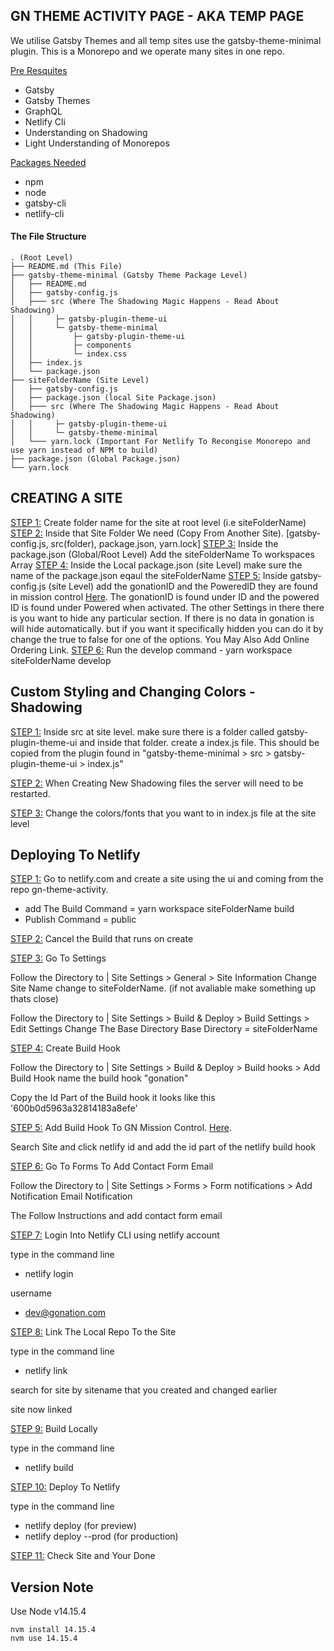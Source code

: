 ## GN THEME ACTIVITY PAGE - AKA TEMP PAGE

We utilise Gatsby Themes and all temp sites use the gatsby-theme-minimal plugin. This is a Monorepo and we operate many sites in one repo.

<ins>Pre Resquites</ins>

- Gatsby
- Gatsby Themes
- GraphQL
- Netlify Cli
- Understanding on Shadowing
- Light Understanding of Monorepos

<ins>Packages Needed</ins>

- npm
- node
- gatsby-cli
- netlify-cli

#### The File Structure

```
. (Root Level)
├── README.md (This File)
├── gatsby-theme-minimal (Gatsby Theme Package Level)
│   ├── README.md
│   ├── gatsby-config.js
│   ├─── src (Where The Shadowing Magic Happens - Read About Shadowing)
│   │     ├─ gatsby-plugin-theme-ui
│   │     └─ gatsby-theme-minimal
│   │         ├─ gatsby-plugin-theme-ui
│   │         ├─ components
│   │         └─ index.css
│   ├── index.js
│   └── package.json
├── siteFolderName (Site Level)
│   ├── gatsby-config.js
│   ├── package.json (local Site Package.json)
│   ├─── src (Where The Shadowing Magic Happens - Read About Shadowing)
│   │     ├─ gatsby-plugin-theme-ui
│   │     └─ gatsby-theme-minimal
│   └─── yarn.lock (Important For Netlify To Recongise Monorepo and use yarn instead of NPM to build)
├── package.json (Global Package.json)
└── yarn.lock
```

## CREATING A SITE

<ins>STEP 1:</ins> Create folder name for the site at root level (i.e siteFolderName)
<ins>STEP 2:</ins> Inside that Site Folder We need (Copy From Another Site). [gatsby-config.js, src(folder), package.json, yarn.lock]
<ins>STEP 3:</ins> Inside the package.json (Global/Root Level) Add the siteFolderName To workspaces Array
<ins>STEP 4:</ins> Inside the Local package.json (site Level) make sure the name of the package.json eqaul the siteFolderName
<ins>STEP 5:</ins> Inside gatsby-config.js (site Level) add the gonationID and the PoweredID they are found in mission control <a href="https://mission.control.gonation.com/#/login">Here<a>. The gonationID is found under ID and the powered ID is found under Powered when activated. The other Settings in there there is you want to hide any particular section. If there is no data in gonation is will hide automatically. but if you want it specifically hidden you can do it by change the true to false for one of the options. You May Also Add Online Ordering Link.
<ins>STEP 6:</ins> Run the develop command - yarn workspace siteFolderName develop

## Custom Styling and Changing Colors - Shadowing

<ins>STEP 1:</ins> Inside src at site level. make sure there is a folder called gatsby-plugin-theme-ui and inside that folder. create a index.js file. This should be copied from the plugin found in "gatsby-theme-minimal > src > gatsby-plugin-theme-ui > index.js"

<ins>STEP 2:</ins> When Creating New Shadowing files the server will need to be restarted.

<ins>STEP 3:</ins> Change the colors/fonts that you want to in index.js file at the site level

## Deploying To Netlify

<ins>STEP 1:</ins> Go to netlify.com and create a site using the ui and coming from the repo gn-theme-activity.

- add The Build Command = yarn workspace siteFolderName build
- Publish Command = public

<ins>STEP 2:</ins> Cancel the Build that runs on create

<ins>STEP 3:</ins> Go To Settings

Follow the Directory to | Site Settings > General > Site Information Change Site Name
change to siteFolderName. (if not avaliable make something up thats close)

Follow the Directory to | Site Settings > Build & Deploy > Build Settings > Edit Settings
Change The Base Directory
Base Directory = siteFolderName

<ins>STEP 4:</ins> Create Build Hook

Follow the Directory to | Site Settings > Build & Deploy > Build hooks > Add Build Hook
name the build hook "gonation"

Copy the Id Part of the Build hook it looks like this '600b0d5963a32814183a8efe'

<ins>STEP 5:</ins> Add Build Hook To GN Mission Control. <a href="https://mission.control.gonation.com/#/login">Here<a>.

Search Site and click netlify id and add the id part of the netlify build hook

<ins>STEP 6:</ins> Go To Forms To Add Contact Form Email

Follow the Directory to | Site Settings > Forms > Form notifications > Add Notification Email Notification

The Follow Instructions and add contact form email

<ins>STEP 7:</ins> Login Into Netlify CLI using netlify account

type in the command line

- netlify login

username

- dev@gonation.com

<ins>STEP 8:</ins> Link The Local Repo To the Site

type in the command line

- netlify link

search for site by sitename that you created and changed earlier

site now linked

<ins>STEP 9:</ins> Build Locally

type in the command line

- netlify build

<ins>STEP 10:</ins> Deploy To Netlify

type in the command line

- netlify deploy (for preview)
- netlify deploy --prod (for production)

<ins>STEP 11:</ins> Check Site and Your Done

## Version Note

Use Node v14.15.4

```
nvm install 14.15.4
nvm use 14.15.4
```
